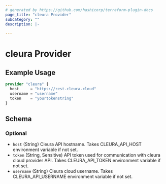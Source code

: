 ```yaml
---
# generated by https://github.com/hashicorp/terraform-plugin-docs
page_title: "cleura Provider"
subcategory: ""
description: |-
  
---
```


# cleura Provider



## Example Usage

```terraform
provider "cleura" {
  host     = "https://rest.cleura.cloud"
  username = "username"
  token    = "yourtokenstring"
}
```

<!-- schema generated by tfplugindocs -->
## Schema

### Optional

- `host` (String) Cleura API hostname. Takes CLEURA_API_HOST environment variable if not set.
- `token` (String, Sensitive) API token used for communication with cleura cloud provider API. Takes CLEURA_API_TOKEN environment variable if not set.
- `username` (String) Cleura cloud username. Takes CLEURA_API_USERNAME environment variable if not set.
